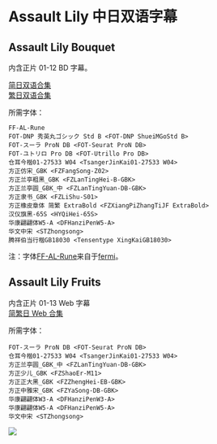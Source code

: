 # Assault Lily 中日双语字幕

## Assault Lily Bouquet

内含正片 01-12 BD 字幕。

[简日双语合集](https://github.com/Nekomoekissaten-SUB/Nekomoekissaten-MIR-Subs/releases/download/subtitle_pkg/Assault_Lily_BD_JPSC.7z)  
[繁日双语合集](https://github.com/Nekomoekissaten-SUB/Nekomoekissaten-MIR-Subs/releases/download/subtitle_pkg/Assault_Lily_BD_JPTC.7z)

所需字体：
```
FF-AL-Rune
FOT-DNP 秀英丸ゴシック Std B <FOT-DNP ShueiMGoStd B>
FOT-スーラ ProN DB <FOT-Seurat ProN DB>
FOT-ユトリロ Pro DB <FOT-Utrillo Pro DB>
仓耳今楷01-27533 W04 <TsangerJinKai01-27533 W04>
方正仿宋_GBK <FZFangSong-Z02>
方正兰亭粗黑_GBK <FZLanTingHei-B-GBK>
方正兰亭圆_GBK_中 <FZLanTingYuan-DB-GBK>
方正隶书_GBK <FZLiShu-S01>
方正橡皮章体 简繁 ExtraBold <FZXiangPiZhangTiJF ExtraBold>
汉仪旗黑-65S <HYQiHei-65S>
华康翩翩体W5-A <DFHanziPenW5-A>
华文中宋 <STZhongsong>
腾祥伯当行楷GB18030 <Tensentype XingKaiGB18030>
```

注：字体[FF-AL-Rune](https://github.com/Nekomoekissaten-SUB/Nekomoekissaten-MIR-Subs/raw/master/Assault_Lily/FF-AL-Rune.ttf)来自于[fermi](https://booth.pm/zh-cn/items/2441452)。

## Assault Lily Fruits

内含正片 01-13 Web 字幕  
[简繁日 Web 合集](https://github.com/Nekomoekissaten-SUB/Nekomoekissaten-MIR-Subs/releases/download/subtitle_pkg/Assault_Lily_Fru_Web_JPCH.7z)

所需字体：
```
FOT-スーラ ProN DB <FOT-Seurat ProN DB>
仓耳今楷01-27533 W04 <TsangerJinKai01-27533 W04>
方正兰亭圆_GBK_中 <FZLanTingYuan-DB-GBK>
方正少儿_GBK <FZShaoEr-M11>
方正正大黑_GBK <FZZhengHei-EB-GBK>
方正中雅宋_GBK <FZYaSong-DB-GBK>
华康翩翩体W3-A <DFHanziPenW3-A>
华康翩翩体W5-A <DFHanziPenW5-A>
华文中宋 <STZhongsong>
```

![](https://nekomoe.pages.dev/images/2020-10/AssaultLilyBOUQUET.png)
